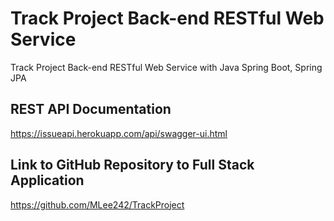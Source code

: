 # Track Project Back-end RESTful Web Service

Track Project Back-end RESTful Web Service with Java Spring Boot, Spring JPA

## REST API Documentation

https://issueapi.herokuapp.com/api/swagger-ui.html

## Link to GitHub Repository to Full Stack Application

https://github.com/MLee242/TrackProject

